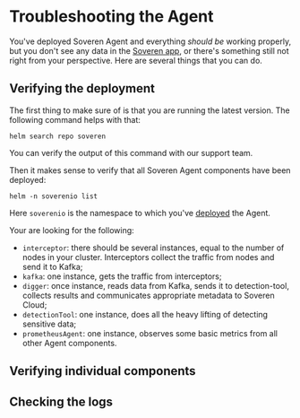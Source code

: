 # Troubleshooting the Agent

You've deployed Soveren Agent and everything _should be_ working properly, but you don't see any data in the [Soveren app](https://app.soveren.io/), or there's something still not right from your perspective. Here are several things that you can do.

## Verifying the deployment

The first thing to make sure of is that you are running the latest version. The following command helps with that:

```shell
helm search repo soveren
```

You can verify the output of this command with our support team.

Then it makes sense to verify that all Soveren Agent components have been deployed:

```shell
helm -n soverenio list
```

Here `soverenio` is the namespace to which you've [deployed](../getting-started/) the Agent.

Your are looking for the following:

* `interceptor`: there should be several instances, equal to the number of nodes in your cluster. Interceptors collect the traffic from nodes and send it to Kafka;
* `kafka`: one instance, gets the traffic from interceptors;
* `digger`: once instance, reads data from Kafka, sends it to detection-tool, collects results and communicates appropriate metadata to Soveren Cloud;
* `detectionTool`: one instance, does all the heavy lifting of detecting sensitive data;
* `prometheusAgent`: one instance, observes some basic metrics from all other Agent components.


## Verifying individual components

## Checking the logs
